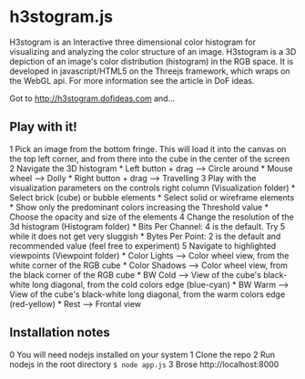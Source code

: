 h3stogram.js
============
H3stogram is an Interactive three dimensional color histogram for visualizing and analyzing the color structure of an image.
H3stogram is a 3D depiction of an image's color distribution (histogram) in the RGB space. It is developed in javascript/HTML5 on the Threejs framework, which wraps on the WebGL api. For more information see the article in DoF ideas.

Got to http://h3stogram.dofideas.com and...

Play with it!
------------

1 Pick an image from the bottom fringe. This will load it into the canvas on the top left corner, and from there into the cube in the center of the screen
2 Navigate the 3D histogram
    * Left button + drag --> Circle around
    * Mouse wheel --> Dolly
    * Right button + drag --> Travelling
3 Play with the visualization parameters on the controls right column (Visualization folder)
    * Select brick (cube) or bubble elements
    * Select solid or wireframe elements
    * Show only the predominant colors increasing the Threshold value
    * Choose the opacity and size of the elements
4 Change the resolution of the 3d histogram (Histogram folder)
    * Bits Per Channel: 4 is the default. Try 5 while it does not get very sluggish
    * Bytes Per Point: 2 is the default and recommended value (feel free to experiment)
5 Navigate to highlighted viewpoints (Viewpoint folder)
    * Color Lights --> Color wheel view, from the white corner of the RGB cube
    * Color Shadows --> Color wheel view, from the black corner of the RGB cube
    * BW Cold --> View of the cube's black-white long diagonal, from the cold colors edge (blue-cyan)
    * BW Warm --> View of the cube's black-white long diagonal, from the warm colors edge (red-yellow)
    * Rest --> Frontal view

Installation notes
------------------
0 You will need nodejs installed on your system
1 Clone the repo
2 Run nodejs in the root directory 
`$ node app.js`
3 Brose http://localhost:8000
